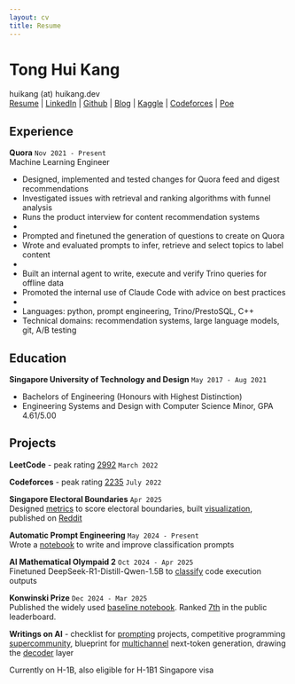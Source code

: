 ```yaml
---
layout: cv
title: Resume
---
```


# Tong Hui Kang

<div id="contacts">
<a id="personal-contacts">huikang (at) huikang.dev</a> 
</div>
<div id="webaddress">
<a href="https://resume.huikang.dev?utm_source=resume"
onclick="getOutboundLink('Resume'); return true;"
target="_blank">
Resume</a> |
<a href="https://www.linkedin.com/in/huikang-tong/"
onclick="getOutboundLink('LinkedIn'); return true;"
target="_blank">
LinkedIn</a> |
<a href="https://github.com/tonghuikang/"
onclick="getOutboundLink('Github'); return true;"
target="_blank">
Github</a> |
<a href="https://blog.huikang.dev?utm_source=resume"
onclick="getOutboundLink('Resume'); return true;"
target="_blank">
Blog</a> |
<a href="https://www.kaggle.com/huikang/"
onclick="getOutboundLink('Kaggle'); return true;"
target="_blank">
Kaggle</a> |
<a href="https://codeforces.com/profile/huikang/"
onclick="getOutboundLink('Codeforces'); return true;"
target="_blank">
Codeforces</a> |
<a href="https://poe.com/huikang/"
onclick="getOutboundLink('Poe'); return true;"
target="_blank">
Poe</a>
</div>

## Experience

**Quora**
`Nov 2021 - Present`<br>
Machine Learning Engineer

- Designed, implemented and tested changes for Quora feed and digest recommendations
- Investigated issues with retrieval and ranking algorithms with funnel analysis
- Runs the product interview for content recommendation systems
- <br>
- Prompted and finetuned the generation of questions to create on Quora
- Wrote and evaluated prompts to infer, retrieve and select topics to label content
- <br>
- Built an internal agent to write, execute and verify Trino queries for offline data
- Promoted the internal use of Claude Code with advice on best practices
- <br>
- Languages: python, prompt engineering, Trino/PrestoSQL, C++
- Technical domains: recommendation systems, large language models, git, A/B testing

## Education

**Singapore University of Technology and Design**
`May 2017 - Aug 2021`<br>

- Bachelors of Engineering (Honours with Highest Distinction)
- Engineering Systems and Design with Computer Science Minor, GPA 4.61/5.00

## Projects

**LeetCode** - peak rating <a href="https://leetcode.cn/u/tonghuikang/">2992</a>
`March 2022`

**Codeforces** - peak rating <a href="https://codeforces.com/profile/huikang">2235</a>
`July 2022`

**Singapore Electoral Boundaries**
`Apr 2025`<br>
Designed [metrics](https://github.com/tonghuikang/electoral-boundaries/blob/master/SCORING.md) to score electoral boundaries, built [visualization](https://tonghuikang.github.io/electoral-boundaries/), published on [Reddit](https://www.reddit.com/r/singapore/comments/1k3eqvs/measuring_how_well_electoral_boundaries_are_drawn/)

**Automatic Prompt Engineering**
`May 2024 - Present`<br>
Wrote a [notebook](https://github.com/tonghuikang/automatic-prompt-engineer) to write and improve classification prompts

**AI Mathematical Olympaid 2**
`Oct 2024 - Apr 2025`<br>
Finetuned DeepSeek-R1-Distill-Qwen-1.5B to [classify](https://www.kaggle.com/competitions/ai-mathematical-olympiad-progress-prize-2/discussion/571230) code execution outputs

**Konwinski Prize**
`Dec 2024 - Mar 2025`<br>
Published the widely used [baseline notebook](https://www.kaggle.com/code/huikang/starter-notebook-select-patch-verify). Ranked [7th](https://www.kaggle.com/competitions/konwinski-prize/leaderboard) in the public leaderboard.

**Writings on AI** - checklist for [prompting](https://blog.huikang.dev/ai/prompt-engineering/2024/12/31/prompting-projects.html) projects, competitive programming [supercommunity](https://blog.huikang.dev/ai/competitive-programming/2024/12/29/competitive-programming-and-superintelligence.html), blueprint for [multichannel](https://blog.huikang.dev/2025/05/14/multichannel-prediction.html) next-token generation, drawing the [decoder](https://github.com/tonghuikang/llm_architecture/blob/master/architecture.drawio.png) layer


Currently on H-1B, also eligible for H-1B1 Singapore visa
